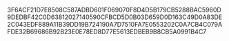 3F6ACF21D7E8508C587ADBD601F069070F8D4D5B179CB5288BAC5960D9DEDBF42C0D63812027140590CFBCD5D0B03D659D0D163C49D0A83DE2C043EDF889A11B39DD19B724190A7D7510FA7E0553202C0A7CB4C079AFDE32B69686B92B23E0E78ED8D77E5613EDBEB9B8CB5A0991B4C7
